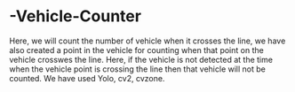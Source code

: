 # -Vehicle-Counter
Here, we will count the number of vehicle when it crosses the line, we have also created a point in the vehicle for counting when that point on the vehicle crosswes the line.  Here, if the vehicle is not detected at the time when the vehicle point is crossing the line then that vehicle will not be counted. We have used Yolo, cv2, cvzone.
